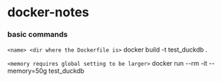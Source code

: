 # docker-notes

### basic commands

`<name> <dir where the Dockerfile is>`
docker build -t test_duckdb .

`<memory requires global setting to be larger>`
docker run --rm -it --memory=50g test_duckdb
